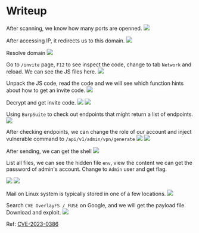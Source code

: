 # Writeup
After scanning, we know how many ports are openned.
![](./img/scan.png)

After accessing IP, it redirects us to this domain.
![](./img/redirect.png)

Resolve domain
![](./img/resolve.png)

Go to `/invite` page, `F12` to see inspect the code, change to tab `Network` and reload. We can see the JS files here.
![](./img/invite.png)

Unpack the JS code, read the code and we will see which function hints about how to get an invite code.
![](./img/unpack.png)

Decrypt and get invite code.
![](./img/decrypt.png)
![](./img/code.png)

Using `BurpSuite` to check out endpoints that might return a list of endpoints.
![](./img/api.png)

After checking endpoints, we can change the role of our account and inject vulnerable command to `/api/v1/admin/vpn/generate`
![](./img/update.png)
![](./img/inject.png)

After sending, we can get the shell
![](./img/shell.png)

List all files, we can see the hidden file `env`, view the content we can get the password of admin's account. Change to `Admin` user and get flag.

![](./img/admin.png)
![](./img/flag.png)

Mail on Linux system is typically stored in one of a few locations.
![](./img/mail.png)

Search `CVE OverlayFS / FUSE` on Google, and we will get the payload file. Download and exploit.
![](./img/root.png)

Ref: [CVE-2023-0386](https://github.com/xkaneiki/CVE-2023-0386)
